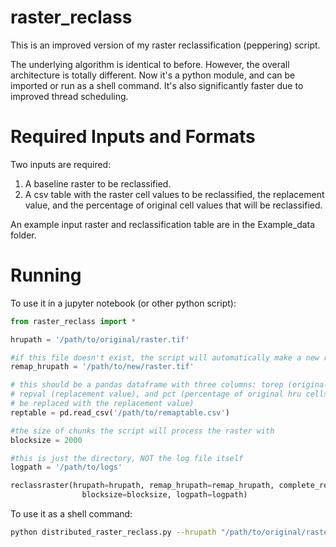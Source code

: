 # raster_reclass
This is an improved version of my raster reclassification (peppering) script. 

The underlying algorithm is identical to before. However, the overall architecture is totally different. Now it's a python module, and can be imported or run as a shell command. It's also significantly faster due to improved thread scheduling. 

# Required Inputs and Formats
Two inputs are required:
1) A baseline raster to be reclassified.
2) A csv table with the raster cell values to be reclassified, the replacement value, and the percentage of original cell values that will be reclassified.

An example input raster and reclassification table are in the Example_data folder.

# Running
To use it in a jupyter notebook (or other python script):

```python
from raster_reclass import *

hrupath = '/path/to/original/raster.tif'

#if this file doesn't exist, the script will automatically make a new raster
remap_hrupath = '/path/to/new/raster.tif' 

# this should be a pandas dataframe with three columns: torep (original hru value),
# repval (replacement value), and pct (percentage of original hru cells that will
# be replaced with the replacement value)
reptable = pd.read_csv('/path/to/remaptable.csv') 

#the size of chunks the script will process the raster with
blocksize = 2000 

#this is just the directory, NOT the log file itself
logpath = '/path/to/logs' 

reclassraster(hrupath=hrupath, remap_hrupath=remap_hrupath, complete_reptable=reptable, 
				blocksize=blocksize, logpath=logpath)
```

To use it as a shell command:

```bash
python distributed_raster_reclass.py --hrupath "/path/to/original/raster.tif" --remaphrupath "/path/to/new/raster.tif" --tablepath "/path/to/remaptable.csv" --blocksize 2000 -logpath "/var/log"

```
